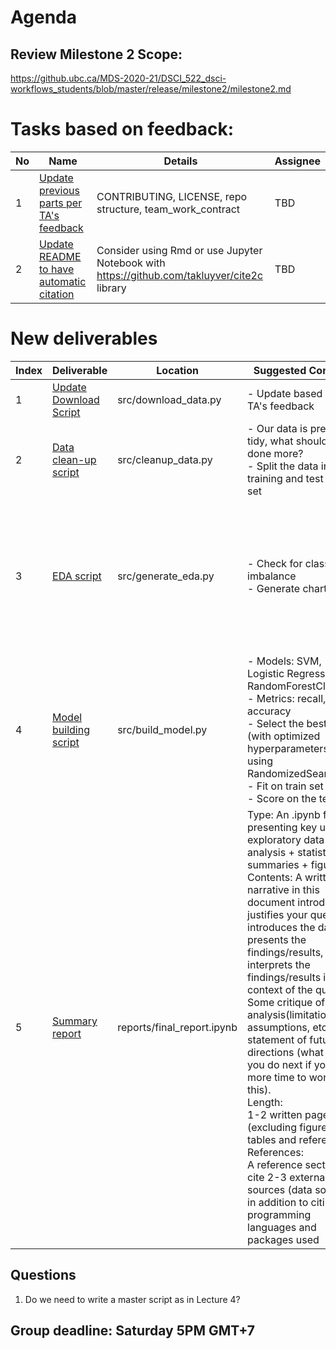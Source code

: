 # Agenda
## Review Milestone 2 Scope:
https://github.ubc.ca/MDS-2020-21/DSCI_522_dsci-workflows_students/blob/master/release/milestone2/milestone2.md

# Tasks based on feedback:
No | Name | Details | Assignee
-------|---------|---------|---------
1 | [Update previous parts per TA's feedback](https://github.com/UBC-MDS/DSCI_522_group_31/issues/23) | CONTRIBUTING, LICENSE, repo structure, team_work_contract | TBD
2 | [Update README to have automatic citation](https://github.com/UBC-MDS/DSCI_522_group_31/issues/24) | Consider using Rmd or use Jupyter Notebook with https://github.com/takluyver/cite2c library | TBD

# New deliverables
<table>
<thead>
  <tr>
    <th>Index</th>
    <th>Deliverable</th>
    <th>Location</th>
    <th>Suggested Contents</th>
    <th>Output</th>
    <th>Assignee</th>
  </tr>
</thead>
<tbody>
  <tr>
    <td>1</td>
    <td><a href="https://github.com/UBC-MDS/DSCI_522_group_31/issues/25" target="_blank" rel="noopener noreferrer">Update Download Script</a></td>
    <td>src/download_data.py</td>
    <td>- Update based on TA's feedback</td>
    <td></td>
    <td>Updated script</td>
  </tr>
  <tr>
    <td>2</td>
    <td><a href="https://github.com/UBC-MDS/DSCI_522_group_31/issues/26" target="_blank" rel="noopener noreferrer">Data clean-up script</a></td>
    <td>src/cleanup_data.py</td>
    <td>- Our data is pretty tidy, what should be done more?<br>- Split the data into training and test data set</td>
    <td>Train set, test set as feather files</td>
    <td>TBD</td>
  </tr>
  <tr>
    <td>3</td>
    <td><a href="https://github.com/UBC-MDS/DSCI_522_group_31/issues/27" target="_blank" rel="noopener noreferrer">EDA script</a><br></td>
    <td>src/generate_eda.py</td>
    <td>- Check for class imbalance<br>- Generate charts</td>
    <td>- Histogram of each feature<br>- Correlations among features <br>- Table indicating class imbalance</td>
    <td>TBD</td>
  </tr>
  <tr>
    <td>4</td>
    <td><a href="https://github.com/UBC-MDS/DSCI_522_group_31/issues/28" target="_blank" rel="noopener noreferrer">Model building script</a></td>
    <td>src/build_model.py</td>
    <td>- Models: SVM, Logistic Regression, RandomForestClassifier<br>- Metrics: recall, f1, accuracy<br>- Select the best model (with optimized hyperparameters) using RandomizedSearchCV <br>- Fit on train set<br>- Score on the test set</td>
    <td>Table including:<br>- Best model<br>- Test scores</td>
    <td>TBD</td>
  </tr>
  <tr>
    <td>5</td>
    <td><a href="https://github.com/UBC-MDS/DSCI_522_group_31/issues/29" target="_blank" rel="noopener noreferrer">Summary report</a></td>
    <td>reports/final_report.ipynb</td>
    <td>Type: An .ipynb files presenting key useful exploratory data analysis + statistical summaries + figures<br>Contents: A written narrative in this document introduces &amp; justifies your question, introduces the data set, presents the findings/results, &amp; interprets the findings/results in context of the question. Some critique of the analysis(limitations, assumptions, etc) &amp; a statement of future directions (what would you do next if you had more time to work on this).<br>Length:<br> 1-2 written pages (excluding figures, tables and references).<br>References:<br> A reference section &amp; cite 2-3 external sources (data source...) in addition to citing the programming languages and packages used</td>
    <td>Report file</td>
    <td>TBD</td>
  </tr>
</tbody>
</table>

## Questions
1. Do we need to write a master script as in Lecture 4?

## Group deadline: Saturday 5PM GMT+7
